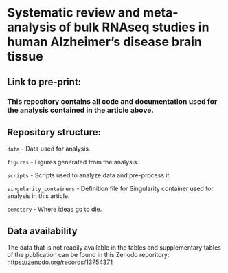 # Systematic review and meta-analysis of bulk RNAseq studies in human Alzheimer’s disease brain tissue

## Link to pre-print: <XXXX>

### This repository contains all code and documentation used for the analysis contained in the article above.

## Repository structure:

`data` - Data used for analysis.

`figures` - Figures generated from the analysis.

`scripts` - Scripts used to analyze data and pre-process it.

`singularity_containers` - Definition file for Singularity container used for analysis in this article.

`cemetery` - Where ideas go to die.



## Data availability

The data that is not readily available in the tables and supplementary tables of the publication can be found in this Zenodo reporitory: https://zenodo.org/records/13754371

